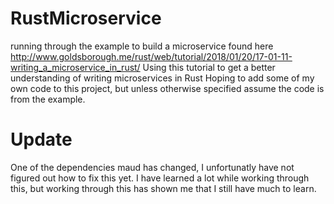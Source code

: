 # RustMicroservice
running through the example to build a microservice found here http://www.goldsborough.me/rust/web/tutorial/2018/01/20/17-01-11-writing_a_microservice_in_rust/
Using this tutorial to get a better understanding of writing microservices in Rust
Hoping to add some of my own code to this project, but unless otherwise specified assume the code is from the example.

# Update
One of the dependencies maud has changed, I unfortunatly have not figured out how to fix this yet. I have learned a lot while working through this, but working through this has shown me that I still have much to learn.
